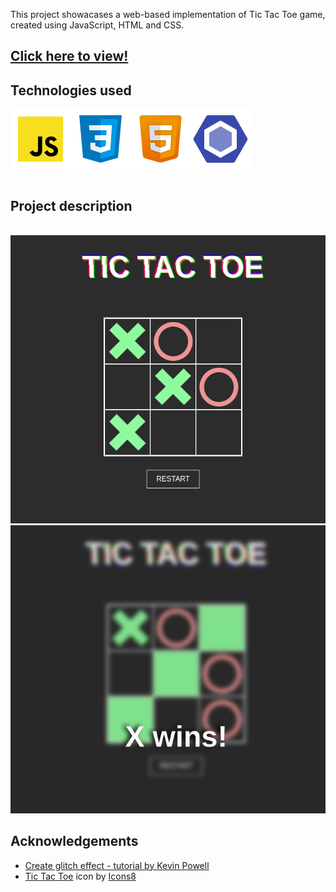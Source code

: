 This project showacases a web-based implementation of Tic Tac Toe game, created using JavaScript, HTML and CSS. 
<h2><a href="https://kawalae.github.io/Tic-Tac-Toe/">Click here to view!</a></h2>

<h2><strong>Technologies used</strong></h2>

<div style="display:flex;">
<img src="Pictures/js.svg"></img>
<img src="Pictures/css.svg"></img>
<img src="Pictures/html.svg"></img>
<img src="Pictures/eslint.svg"></img>
</div>


<br>
<h2><strong>Project description</strong></h2>
<br>
<div align ="center"><img src="Pictures/Screenshot1.png"></img></div>
<div align ="center"><img src="Pictures/Screenshot2.png"></img></div>



<h2><strong>Acknowledgements</strong></h2>
<ul>
    <li><a href="https://www.youtube.com/watch?v=7Xyg8Ja7dyY">Create glitch effect - tutorial by Kevin Powell</a></li>
    <li><a target="_blank" href="https://icons8.com/icon/aMgyX68CgyLu/tic-tac-toe">Tic Tac Toe</a> icon by <a target="_blank" href="https://icons8.com">Icons8</a></li>

</ul>
